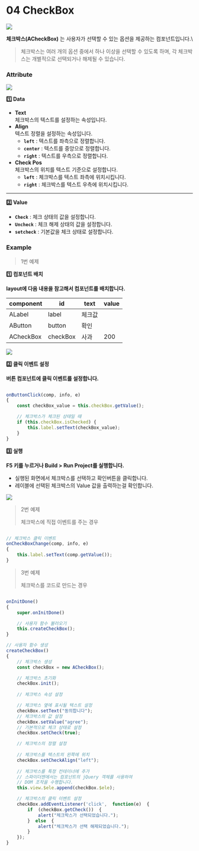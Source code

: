 # 04  CheckBox

![](https://wikidocs.net/images/page/24697/checkBox.png)

**체크박스(ACheckBox)** 는 사용자가 선택할 수 있는 옵션을 제공하는 컴포넌트입니다.\


> 체크박스는 여러 개의 옵션 중에서 하나 이상을 선택할 수 있도록 하며, 각 체크박스는 개별적으로 선택되거나 해제될 수 있습니다.

### Attribute

![](https://wikidocs.net/images/page/24697/checkBox_Attribute.png)

**1️⃣ Data**

* **Text**\
  체크박스의 텍스트를 설정하는 속성입니다.
* **Align**\
  텍스트 정렬을 설정하는 속성입니다.
  * **`left`** : 텍스트를 좌측으로 정렬합니다.
  * **`center`** : 텍스트를 중앙으로 정렬합니다.
  * **`right`** : 텍스트를 우측으로 정렬합니다.
* **Check Pos**\
  체크박스의 위치를 텍스트 기준으로 설정합니다.
  * **`left`** : 체크박스를 텍스트 좌측에 위치시킵니다.
  * **`right`** : 체크박스를 텍스트 우측에 위치시킵니다.

***

**2️⃣ Value**

* **`Check`** : 체크 상태의 값을 설정합니다.
* **`Uncheck`** : 체크 해제 상태의 값을 설정합니다.
* **`setcheck`** : 기본값을 체크 상태로 설정합니다.

### Example

> 1번 예제

**1️⃣ 컴포넌트 배치**

**layout에 다음 내용을 참고해서 컴포넌트를 배치합니다.**

| component | id       | text | value |
| --------- | -------- | ---- | ----- |
| ALabel    | label    | 체크값  |       |
| AButton   | button   | 확인   |       |
| ACheckBox | checkBox | 사과   | 200   |

![](https://wikidocs.net/images/page/24697/checkBox_ex1_re.png)

**2️⃣ 클릭 이벤트 설정**

**버튼 컴포넌트에 클릭 이벤트를 설정합니다.**

```javascript

onButtonClick(comp, info, e)
{
	const checkBox_value = this.checkBox.getValue();

	// 체크박스가 체크된 상태일 때
	if (this.checkBox.isChecked) {
		this.label.setText(checkBox_value);
	}
}

```

**3️⃣ 실행**

**F5 키를 누르거나 Build > Run Project를 실행합니다.**

* 실행된 화면에서 체크박스를 선택하고 확인버튼을 클릭합니다.
* 레이블에 선택된 체크박스의 Value 값을 출력하는걸 확인합니다.

![](https://wikidocs.net/images/page/24697/checkBox_result_re.png)

> 2번 예제
>
> 체크박스에 직접 이벤트를 주는 경우

```javascript

// 체크박스 클릭 이벤트
onCheckBoxChange(comp, info, e)
{
	this.label.setText(comp.getValue());
}

```

> 3번 예제
>
> 체크박스를 코드로 만드는 경우

```javascript

onInitDone()
{
	super.onInitDone()

	// 사용자 함수 불러오기
	this.createCheckBox();
}

// 사용자 함수 생성
createCheckBox()
{
	// 체크박스 생성
	const checkBox = new ACheckBox();

	// 체크박스 초기화
	checkBox.init();
	
	// 체크박스 속성 설정

	// 체크박스 옆에 표시될 텍스트 설정
	checkBox.setText("동의합니다");  
    // 체크박스의 값 설정
	checkBox.setValue("agree"); 
	// 기본적으로 체크 상태로 설정
	checkBox.setCheck(true);  

	// 체크박스의 정렬 설정
	
	// 체크박스를 텍스트의 왼쪽에 위치
	checkBox.setCheckAlign("left");  
	
	// 체크박스를 특정 컨테이너에 추가
	// 스파이더젠에서는 컴포넌트의 jQuery 객체를 사용하여 
	// DOM 조작을 수행합니다.
	this.view.$ele.append(checkBox.$ele);

	// 체크박스의 클릭 이벤트 설정
	checkBox.addEventListener('click',  function(e)  {
		if  (checkBox.getCheck())  {
			alert("체크박스가 선택되었습니다.");
		}  else  {
			alert("체크박스가 선택 해제되었습니다.");
		}
	});
}

```
